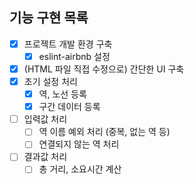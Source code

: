 ## 기능 구현 목록
- [x] 프로젝트 개발 환경 구축
  - [x] eslint-airbnb 설정
- [x] (HTML 파일 직접 수정으로) 간단한 UI 구축
- [x] 초기 설정 처리
  - [x] 역, 노선 등록
  - [x] 구간 데이터 등록
- [ ] 입력값 처리
  - [ ] 역 이름 예외 처리 (중복, 없는 역 등)
  - [ ] 연결되지 않는 역 처리
- [ ] 결과값 처리
  - [ ] 총 거리, 소요시간 계산
